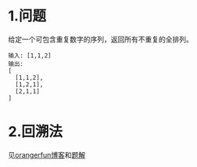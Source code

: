 # 1.问题
给定一个可包含重复数字的序列，返回所有不重复的全排列。
```
输入: [1,1,2]
输出:
[
  [1,1,2],
  [1,2,1],
  [2,1,1]
]
```

# 2.回溯法
见[orangerfun博客](https://blog.csdn.net/orangerfun/article/details/104281867)和[题解](https://leetcode-cn.com/problems/permutations-ii/solution/hui-su-suan-fa-python-dai-ma-java-dai-ma-by-liwe-2/)
